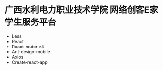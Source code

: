 # 广西水利电力职业技术学院 网络创客E家 学生服务平台

- Less
- React
- React-router v4 
- Ant-design-mobile
- Axios
- Create-react-app
 